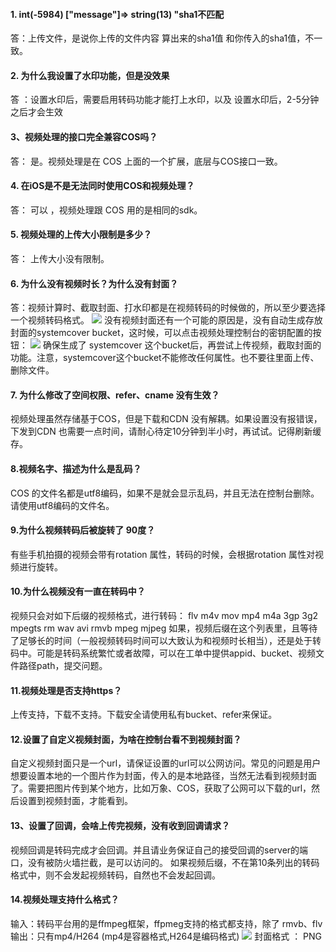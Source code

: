 #### 1. int(-5984) ["message"]=> string(13) "sha1不匹配
答：上传文件，是说你上传的文件内容 算出来的sha1值 和你传入的sha1值，不一致。
#### 2. 为什么我设置了水印功能，但是没效果
答 ：设置水印后，需要启用转码功能才能打上水印，以及 设置水印后，2-5分钟之后才会生效
#### 3、视频处理的接口完全兼容COS吗？
答： 是。视频处理是在 COS 上面的一个扩展，底层与COS接口一致。
#### 4. 在iOS是不是无法同时使用COS和视频处理？
答： 可以 ，视频处理跟 COS 用的是相同的sdk。
#### 5. 视频处理的上传大小限制是多少？
答： 上传大小没有限制。
#### 6. 为什么没有视频时长？为什么没有封面？
答：视频计算时、截取封面、打水印都是在视频转码的时候做的，所以至少要选择一个视频转码格式。
![](http://imgcache.tce.fsphere.cn/static/mc.qcloudimg.com/static/img/6d285607309e778510207d3a9806d4f4/1470885972_49_w773_h458.png)
没有视频封面还有一个可能的原因是，没有自动生成存放封面的systemcover bucket，这时候，可以点击视频处理控制台的密钥配置的按钮：
![](http://imgcache.tce.fsphere.cn/static/mc.qcloudimg.com/static/img/6d285607309e778510207d3a9806d4f4/1470885972_49_w773_h458-2.png)
确保生成了 systemcover 这个bucket后，再尝试上传视频，截取封面的功能。注意，systemcover这个bucket不能修改任何属性。也不要往里面上传、删除文件。
#### 7. 为什么修改了空间权限、refer、cname 没有生效？
视频处理虽然存储基于COS，但是下载和CDN 没有解耦。如果设置没有报错误，下发到CDN 也需要一点时间，请耐心待定10分钟到半小时，再试试。记得刷新缓存。
#### 8.视频名字、描述为什么是乱码？
COS 的文件名都是utf8编码，如果不是就会显示乱码，并且无法在控制台删除。请使用utf8编码的文件名。
#### 9.为什么视频转码后被旋转了 90度？
有些手机拍摄的视频会带有rotation 属性，转码的时候，会根据rotation 属性对视频进行旋转。
#### 10.为什么视频没有一直在转码中？
视频只会对如下后缀的视频格式，进行转码：
flv
m4v
mov
mp4
m4a
3gp
3g2
mpegts
rm
wav
avi
rmvb
mpeg
mjpeg
如果，视频后缀在这个列表里，且等待了足够长的时间（一般视频转码时间可以大致认为和视频时长相当），还是处于转码中。可能是转码系统繁忙或者故障，可以在工单中提供appid、bucket、视频文件路径path，提交问题。
#### 11.视频处理是否支持https？
上传支持，下载不支持。下载安全请使用私有bucket、refer来保证。
#### 12.设置了自定义视频封面，为啥在控制台看不到视频封面？
自定义视频封面只是一个url，请保证设置的url可以公网访问。常见的问题是用户想要设置本地的一个图片作为封面，传入的是本地路径，当然无法看到视频封面了。需要把图片传到某个地方，比如万象、COS，获取了公网可以下载的url，然后设置到视频封面，才能看到。
#### 13、设置了回调，会啥上传完视频，没有收到回调请求？
视频回调是转码完成才会回调。并且请业务保证自己的接受回调的server的端口，没有被防火墙拦截，是可以访问的。
如果视频后缀，不在第10条列出的转码格式中，则不会发起视频转码，自然也不会发起回调。
#### 14.视频处理支持什么格式？
输入：转码平台用的是ffmpeg框架，ffpmeg支持的格式都支持，除了 rmvb、flv
输出：只有mp4/H264 (mp4是容器格式,H264是编码格式)
![](http://imgcache.tce.fsphere.cn/static/mc.qcloudimg.com/static/img/4a5ae03bd12eefa7471905581bccad47/1471401038_78_w1335_h139.png)
封面格式 ： PNG 

